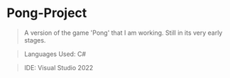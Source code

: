 # Pong-Project

>A version of the game 'Pong' that I am working. Still in its very early stages.

>Languages Used: C#

>IDE: Visual Studio 2022
